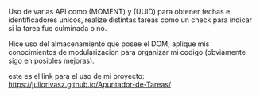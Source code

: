 Uso de varias API como (MOMENT) y (UUID) para obtener fechas e identificadores unicos, realize distintas tareas como un check para indicar si la tarea fue culminada o no.

Hice uso del almacenamiento que posee el DOM; aplique mis conocimientos de modularizacion para organizar mi codigo (obviamente sigo en posibles mejoras).

este es el link para el uso de mi proyecto:
https://juliorivasz.github.io/Apuntador-de-Tareas/